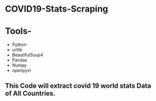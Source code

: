 # COVID19-Stats-Scraping

# Tools-
* Python
* urllib
* BeautifulSoup4
* Pandas
* Numpy
* openpyxl


## This Code will extract covid 19 world stats Data  of All Countries.

